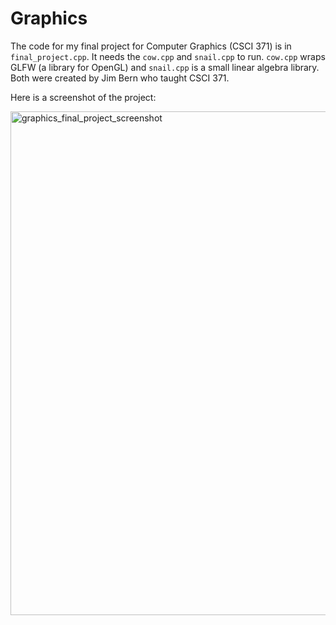 # Graphics

The code for my final project for Computer Graphics (CSCI 371) is in `final_project.cpp`. It needs the `cow.cpp` and `snail.cpp` to run. `cow.cpp` wraps GLFW (a library for OpenGL) and `snail.cpp` is a small linear algebra library. Both were created by Jim Bern who taught CSCI 371. 

Here is a screenshot of the project: 

<img width="806" alt="graphics_final_project_screenshot" src="https://github.com/cb123450/Graphics/assets/91232059/ea3f8aa4-825e-4b6a-94a3-08e51540b631">
